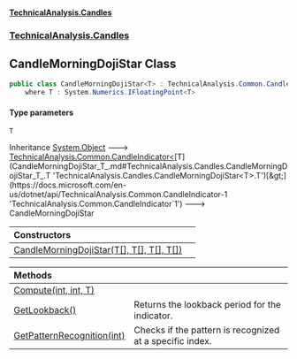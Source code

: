 #### [TechnicalAnalysis.Candles](TechnicalAnalysis.Candles.md 'TechnicalAnalysis.Candles')
### [TechnicalAnalysis.Candles](TechnicalAnalysis.Candles.md#TechnicalAnalysis.Candles 'TechnicalAnalysis.Candles')

## CandleMorningDojiStar<T> Class

```csharp
public class CandleMorningDojiStar<T> : TechnicalAnalysis.Common.CandleIndicator<T>
    where T : System.Numerics.IFloatingPoint<T>
```
#### Type parameters

<a name='TechnicalAnalysis.Candles.CandleMorningDojiStar_T_.T'></a>

`T`

Inheritance [System.Object](https://docs.microsoft.com/en-us/dotnet/api/System.Object 'System.Object') &#129106; [TechnicalAnalysis.Common.CandleIndicator&lt;](https://docs.microsoft.com/en-us/dotnet/api/TechnicalAnalysis.Common.CandleIndicator-1 'TechnicalAnalysis.Common.CandleIndicator`1')[T](CandleMorningDojiStar_T_.md#TechnicalAnalysis.Candles.CandleMorningDojiStar_T_.T 'TechnicalAnalysis.Candles.CandleMorningDojiStar<T>.T')[&gt;](https://docs.microsoft.com/en-us/dotnet/api/TechnicalAnalysis.Common.CandleIndicator-1 'TechnicalAnalysis.Common.CandleIndicator`1') &#129106; CandleMorningDojiStar<T>

| Constructors | |
| :--- | :--- |
| [CandleMorningDojiStar(T[], T[], T[], T[])](CandleMorningDojiStar_T_.CandleMorningDojiStar(T[],T[],T[],T[]).md 'TechnicalAnalysis.Candles.CandleMorningDojiStar<T>.CandleMorningDojiStar(T[], T[], T[], T[])') | |

| Methods | |
| :--- | :--- |
| [Compute(int, int, T)](CandleMorningDojiStar_T_.Compute(int,int,T).md 'TechnicalAnalysis.Candles.CandleMorningDojiStar<T>.Compute(int, int, T)') | |
| [GetLookback()](CandleMorningDojiStar_T_.GetLookback().md 'TechnicalAnalysis.Candles.CandleMorningDojiStar<T>.GetLookback()') | Returns the lookback period for the indicator. |
| [GetPatternRecognition(int)](CandleMorningDojiStar_T_.GetPatternRecognition(int).md 'TechnicalAnalysis.Candles.CandleMorningDojiStar<T>.GetPatternRecognition(int)') | Checks if the pattern is recognized at a specific index. |
